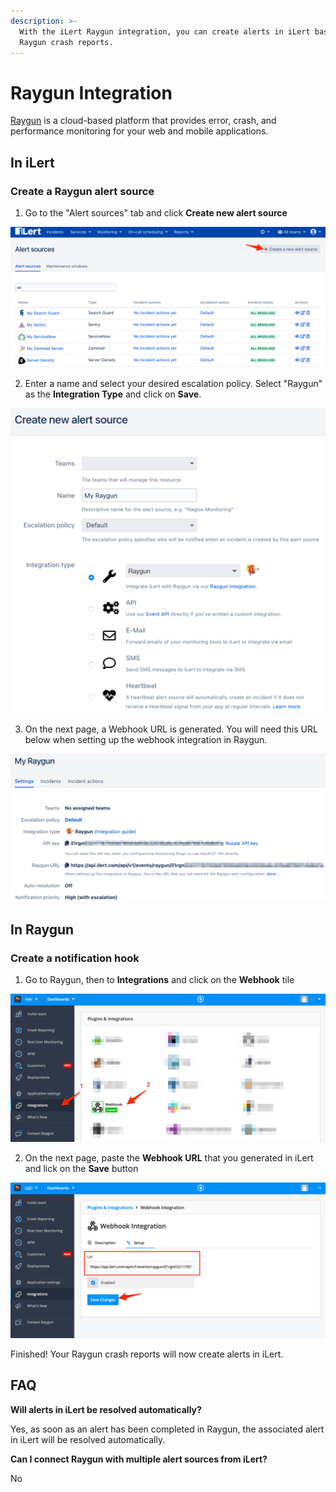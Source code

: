 ```yaml
---
description: >-
  With the iLert Raygun integration, you can create alerts in iLert based on
  Raygun crash reports.
---
```


# Raygun Integration

[Raygun](https://raygun.com/) is a cloud-based platform that provides error, crash, and performance monitoring for your web and mobile applications.

## In iLert <a id="in-ilert"></a>

### Create a Raygun alert source <a id="create-alert-source"></a>

1. Go to the "Alert sources" tab and click **Create new alert source**

![](../.gitbook/assets/screenshot_16_03_21__16_37.png)

2. Enter a name and select your desired escalation policy. Select "Raygun" as the **Integration Type** and click on **Save**.

![](../.gitbook/assets/screenshot_16_03_21__17_12.png)

3. On the next page, a Webhook URL is generated. You will need this URL below when setting up the webhook integration in Raygun.

![](../.gitbook/assets/screenshot_16_03_21__17_13.png)

## In Raygun <a id="in-splunk"></a>

### Create a notification hook <a id="create-action-sequences"></a>

1. Go to Raygun, then to **Integrations** and click on the **Webhook** tile

![](../.gitbook/assets/screenshot_16_03_21__17_14.png)

2. On the next page,  paste the **Webhook URL** that you generated in iLert and lick on the **Save** button

![](../.gitbook/assets/screenshot_16_03_21__17_17.png)

Finished! Your Raygun crash reports will now create alerts in iLert.

## FAQ <a id="faq"></a>

**Will alerts in iLert be resolved automatically?**

Yes, as soon as an alert has been completed in Raygun, the associated alert in iLert will be resolved automatically.

**Can I connect Raygun with multiple alert sources from iLert?**

No

